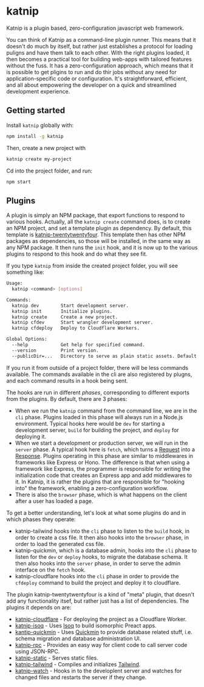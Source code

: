 # katnip

Katnip is a plugin based, zero-configuration javascript web framework.

You can think of Katnip as a command-line plugin runner. This means that it doesn't do much by itself, but rather just establishes a protocol for loading puligns and have them talk to each other. With the right plugins loaded, it then becomes a practical tool for building web-apps with tailored features without the fuss. It has a zero-configuration approach, which means that it is possible to get pligins to run and do thir jobs without any need for application-specific code or configuration. It's straightforward, efficient, and all about empowering the developer on a quick and streamlined development experience.

## Getting started

Install `katnip` globally with:

```bash
npm install -g katnip
```

Then, create a new project with

```bash
katnip create my-project
```

Cd into the project folder, and run:

```bash
npm start
```

## Plugins

A plugin is simply an NPM package, that export functions to respond to various hooks. Actually, all the `katnip create` command does, is to create an NPM project, and set a template plugin as dependency. By default, this template is [katnip-twentytwentyfour](https://www.npmjs.com/package/katnip-twentytwentyfour). This template then has other NPM packages as dependencies, so those will be installed, in the same way as any NPM package. It then runs the `init` hook, and it is now up to the various plugins to respond to this hook and do what they see fit.

If you type `katnip` from inside the created project folder, you will see something like:

```bash
Usage:
  katnip <command> [options]

Commands:
  katnip dev        Start development server.
  katnip init       Initialize plugins.
  katnip create     Create a new project.
  katnip cfdev      Start wrangler development server.
  katnip cfdeploy   Deploy to Cloudflare Workers.

Global Options:
  --help            Get help for specified command.
  --version         Print version.
  --publicDir=...   Directory to serve as plain static assets. Default: public
```

If you run it from outside of a project folder, there will be less commands available. The commands available in the cli are also registered by plugns, and each command results in a hook being sent.

The hooks are run in different *phases*, corresponding to different exports from the plugins. By default, there are 3 phases:

* When we run the `katnip` command from the command line, we are in the `cli` phase. Plugins loaded in this phase will always run in a Node.js environment. Typical hooks here would be `dev` for starting a development server, `build` for building the project, and `deploy` for deploying it.
* When we start a development or production server, we will run in the `server` phase. A typical hook here is `fetch`, which turns a [Request](https://developer.mozilla.org/en-US/docs/Web/API/Request) into a [Response](https://developer.mozilla.org/en-US/docs/Web/API/Response). Plugins operating in this phase are similar to middlewares in frameworks like Express or Hono. The difference is that when using a framework like Express, the programmer is responsible for writing the initialization code that creates an Express app and add middlewares to it. In Katnip, it is rather the plugins that are responsible for "hooking into" the framework, enabling a zero-configuration workflow. 
* There is also the `browser` phase, which is what happens on the client after a user has loaded a page.

To get a better understanding, let's look at what some plugins do and in which phases they operate:

* katnip-tailwind hooks into the `cli` phase to listen to the `build` hook, in order to create a css file. It then also
hooks into the `browser` phase, in order to load the generated css file.
* katnip-quickmin, which is a database admin, hooks into the `cli` phase to listen for the `dev` or `deploy` hooks, to migrate the database schema. It then also hooks into the `server` phase, in order to serve the admin interface on the `fetch` hook.
* katnip-cloudflare hooks into the `cli` phase in order to provide the `cfdeploy` command to build the project and deploy it to cloudflare.

The plugin katnip-twentytwentyfour is a kind of "meta" plugin, that doesn't add any functionality itsef, but rather just has a list of dependencies. The plugins it depends on are:

* [katnip-cloudflare](https://www.npmjs.com/package/katnip-cloudflare) - For deploying the project as a Cloudflare Worker.
* [katnip-isoq](https://www.npmjs.com/package/katnip-isoq) - Uses [Isoq](https://github.com/limikael/isoq) to build isomorphic Preact apps.
* [kantip-quickmin](https://www.npmjs.com/package/katnip-quickmin) - Uses [Quickmin](https://github.com/limikael/quickmin) to provide database related stuff, i.e. schema migration and database administration UI.
* [katnip-rpc](https://www.npmjs.com/package/katnip-rpc) - Provides an easy way for client code to call server code using JSON-RPC.
* [katnip-static](https://www.npmjs.com/package/katnip-static) - Serves static files.
* [katnip-tailwind](https://www.npmjs.com/package/katnip-tailwind) - Compiles and initializes [Tailwind](https://www.tailwindcss.com/).
* [katnip-watch](https://www.npmjs.com/package/katnip-watch) - Hooks in to the developlent server and watches for changed files and restarts the server if they change.
